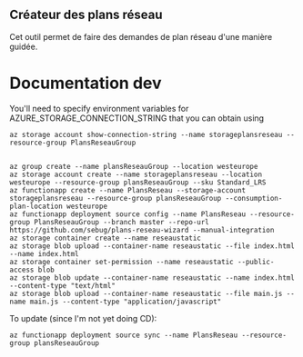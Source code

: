 ## Créateur des plans réseau
Cet outil permet de faire des demandes de plan réseau d'une manière guidée.

# Documentation dev
You'll need to specify environment variables for AZURE_STORAGE_CONNECTION_STRING that you can obtain using

	az storage account show-connection-string --name storageplansreseau --resource-group PlansReseauGroup


	az group create --name plansReseauGroup --location westeurope
	az storage account create --name storageplansreseau --location westeurope --resource-group plansReseauGroup --sku Standard_LRS
	az functionapp create --name PlansReseau --storage-account storageplansreseau --resource-group plansReseauGroup --consumption-plan-location westeurope
	az functionapp deployment source config --name PlansReseau --resource-group PlansReseauGroup --branch master --repo-url https://github.com/sebug/plans-reseau-wizard --manual-integration
	az storage container create --name reseaustatic
	az storage blob upload --container-name reseaustatic --file index.html --name index.html
	az storage container set-permission --name reseaustatic --public-access blob
	az storage blob update --container-name reseaustatic --name index.html --content-type "text/html"
	az storage blob upload --container-name reseaustatic --file main.js --name main.js --content-type "application/javascript"


To update (since I'm not yet doing CD):

	az functionapp deployment source sync --name PlansReseau --resource-group plansReseauGroup

